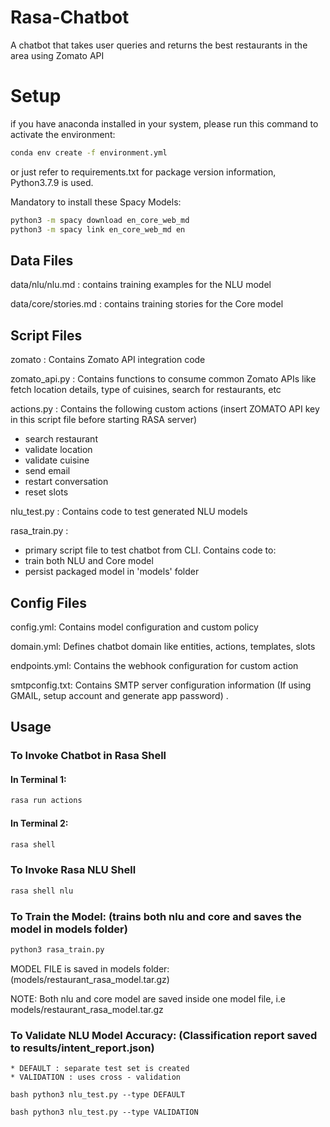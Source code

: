 # Rasa-Chatbot
A chatbot that takes user queries and returns the best restaurants in the area using Zomato API


# Setup

if you have anaconda installed in your system, please run this command to activate the environment:

```bash 
conda env create -f environment.yml
```

or just refer to requirements.txt for package version information, Python3.7.9 is used.

Mandatory to install these Spacy Models:

``` bash
python3 -m spacy download en_core_web_md
python3 -m spacy link en_core_web_md en
```

## Data Files 

data/nlu/nlu.md : contains training examples for the NLU model

data/core/stories.md : contains training stories for the Core model

## Script Files 

zomato : Contains Zomato API integration code

zomato_api.py : Contains functions to consume common Zomato APIs like fetch location details, type of cuisines, search for restaurants, etc
    
actions.py : Contains the following custom actions (insert ZOMATO API key in this script file before starting RASA server)

* search restaurant
* validate location
* validate cuisine
* send email
* restart conversation
* reset slots

nlu_test.py : Contains code to test generated NLU models

rasa_train.py : 

* primary script file to test chatbot from CLI. Contains code to:
* train both NLU and Core model
* persist packaged model in 'models' folder

## Config Files 

config.yml: Contains model configuration and custom policy

domain.yml: Defines chatbot domain like entities, actions, templates, slots

endpoints.yml: Contains the webhook configuration for custom action

smtpconfig.txt: Contains SMTP server configuration information (If using GMAIL, setup account and generate app password) .

## Usage 

### To Invoke Chatbot in Rasa Shell

#### In Terminal 1: 
```bash
rasa run actions
```

#### In Terminal 2: 
```bash
rasa shell
````

### To Invoke Rasa NLU Shell

```bash
rasa shell nlu
```

### To Train the Model: (trains both nlu and core and saves the model in models folder)

```bash 
python3 rasa_train.py
```

MODEL FILE is saved in models folder: (models/restaurant_rasa_model.tar.gz)

NOTE: Both nlu and core model are saved inside one model file, i.e models/restaurant_rasa_model.tar.gz

### To Validate NLU Model Accuracy: (Classification report saved to results/intent_report.json)

    * DEFAULT : separate test set is created
    * VALIDATION : uses cross - validation

```bash python3 nlu_test.py --type DEFAULT```

```bash python3 nlu_test.py --type VALIDATION```

